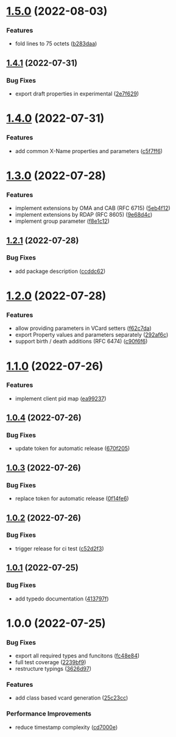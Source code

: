 # [1.5.0](https://github.com/1nVitr0/lib-generate-vcard/compare/v1.4.1...v1.5.0) (2022-08-03)


### Features

* fold lines to 75 octets ([b283daa](https://github.com/1nVitr0/lib-generate-vcard/commit/b283daac584ed53752718ef2a92f25038b2a579d))

## [1.4.1](https://github.com/1nVitr0/lib-generate-vcard/compare/v1.4.0...v1.4.1) (2022-07-31)


### Bug Fixes

* export draft properties in experimental ([2e7f629](https://github.com/1nVitr0/lib-generate-vcard/commit/2e7f6297074b51e5af0f0b5836e61c18736dce4e))

# [1.4.0](https://github.com/1nVitr0/lib-generate-vcard/compare/v1.3.0...v1.4.0) (2022-07-31)


### Features

* add common X-Name properties and parameters ([c5f7ff6](https://github.com/1nVitr0/lib-generate-vcard/commit/c5f7ff644923107ff266bfa5c4a2a71e67b31fab))

# [1.3.0](https://github.com/1nVitr0/lib-generate-vcard/compare/v1.2.1...v1.3.0) (2022-07-28)


### Features

* implement extensions by OMA and CAB (RFC 6715) ([5eb4f12](https://github.com/1nVitr0/lib-generate-vcard/commit/5eb4f127c03c7893a68bff487f31e80af3e970f0))
* implement extensions by RDAP (RFC 8605) ([9e68d4c](https://github.com/1nVitr0/lib-generate-vcard/commit/9e68d4cb00bb203f32f6edab0e1f05fba21a6897))
* implement group parameter ([f8e1c12](https://github.com/1nVitr0/lib-generate-vcard/commit/f8e1c126253e1535eb46e22cf2e817c444fb2be4))

## [1.2.1](https://github.com/1nVitr0/lib-generate-vcard/compare/v1.2.0...v1.2.1) (2022-07-28)


### Bug Fixes

* add package description ([ccddc62](https://github.com/1nVitr0/lib-generate-vcard/commit/ccddc627500a255ad7608e70395e59ca1c461493))

# [1.2.0](https://github.com/1nVitr0/lib-generate-vcard/compare/v1.1.0...v1.2.0) (2022-07-28)


### Features

* allow providing parameters in VCard setters ([f62c7da](https://github.com/1nVitr0/lib-generate-vcard/commit/f62c7daf52dca3dcb8c6c4a0a366e6848732dce6))
* export Property values and parameters separately ([292af6c](https://github.com/1nVitr0/lib-generate-vcard/commit/292af6caa0abac3b5cae1cd4fb5a0e043327c0d8))
* support birth / death additions (RFC 6474) ([c90f6f6](https://github.com/1nVitr0/lib-generate-vcard/commit/c90f6f68b85e3ff937ed6062d2a7cd113f052daf))

# [1.1.0](https://github.com/1nVitr0/lib-generate-vcard/compare/v1.0.4...v1.1.0) (2022-07-26)


### Features

* implement client pid map ([ea99237](https://github.com/1nVitr0/lib-generate-vcard/commit/ea99237d8d1e1de682fc8ed473f0766ae92722f6))

## [1.0.4](https://github.com/1nVitr0/lib-generate-vcard/compare/v1.0.3...v1.0.4) (2022-07-26)


### Bug Fixes

* update token for automatic release ([670f205](https://github.com/1nVitr0/lib-generate-vcard/commit/670f2057538266155bc5c1a17160ae9eb0553cd0))

## [1.0.3](https://github.com/1nVitr0/lib-generate-vcard/compare/v1.0.2...v1.0.3) (2022-07-26)


### Bug Fixes

* replace token for automatic release ([0f14fe6](https://github.com/1nVitr0/lib-generate-vcard/commit/0f14fe62e80c99a94f7270ca862db5e051d65875))

## [1.0.2](https://github.com/1nVitr0/lib-generate-vcard/compare/v1.0.1...v1.0.2) (2022-07-26)


### Bug Fixes

* trigger release for ci test ([c52d2f3](https://github.com/1nVitr0/lib-generate-vcard/commit/c52d2f391a2cc579e573cb275579a1b00c512b95))

## [1.0.1](https://github.com/1nVitr0/lib-generate-vcard/compare/v1.0.0...v1.0.1) (2022-07-25)


### Bug Fixes

* add typedo documentation ([413797f](https://github.com/1nVitr0/lib-generate-vcard/commit/413797f4c8efaa5463c23c45e68f91a3e9d9e693))

# 1.0.0 (2022-07-25)


### Bug Fixes

* export all required types and funcitons ([fc48e84](https://github.com/1nVitr0/lib-generate-vcard/commit/fc48e8498121172b2c84a3ebd3ba144f40336f87))
* full test coverage ([2239bf9](https://github.com/1nVitr0/lib-generate-vcard/commit/2239bf91258ccba6f0b2cd4f22b4f5a37068c803))
* restructure typings ([3626d97](https://github.com/1nVitr0/lib-generate-vcard/commit/3626d97a1e4c8116bd9689782789c1e15637863d))


### Features

* add class based vcard generation ([25c23cc](https://github.com/1nVitr0/lib-generate-vcard/commit/25c23cc75910083fd97d8d24cdf3fe170d8165da))


### Performance Improvements

* reduce timestamp complexity ([cd7000e](https://github.com/1nVitr0/lib-generate-vcard/commit/cd7000e7929be93b725d6847092bad32c8c23a19))
